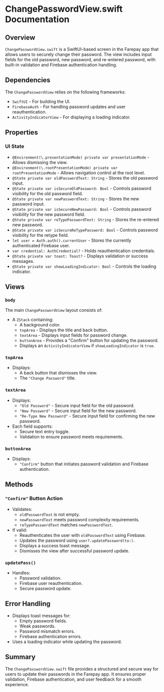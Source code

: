 # ChangePasswordView.swift Documentation

## Overview
`ChangePasswordView.swift` is a SwiftUI-based screen in the Farepay app that allows users to securely change their password. The view includes input fields for the old password, new password, and re-entered password, with built-in validation and Firebase authentication handling.

## Dependencies
The `ChangePasswordView` relies on the following frameworks:
- `SwiftUI` - For building the UI.
- `FirebaseAuth` - For handling password updates and user reauthentication.
- `ActivityIndicatorView` - For displaying a loading indicator.

## Properties

### UI State
- `@Environment(\.presentationMode) private var presentationMode` - Allows dismissing the view.
- `@Environment(\.rootPresentationMode) private var rootPresentationMode` - Allows navigation control at the root level.
- `@State private var oldPasswordText: String` - Stores the old password input.
- `@State private var isSecureOldPassword: Bool` - Controls password visibility for the old password field.
- `@State private var newPasswordText: String` - Stores the new password input.
- `@State private var isSecureNewPassword: Bool` - Controls password visibility for the new password field.
- `@State private var reTypePasswordText: String` - Stores the re-entered new password.
- `@State private var isSecureReTypePassword: Bool` - Controls password visibility for the retype field.
- `let user = Auth.auth().currentUser` - Stores the currently authenticated Firebase user.
- `var credential: AuthCredential?` - Holds reauthentication credentials.
- `@State private var toast: Toast?` - Displays validation or success messages.
- `@State private var showLoadingIndicator: Bool` - Controls the loading indicator.

## Views

### `body`
The main `ChangePasswordView` layout consists of:
- A `ZStack` containing:
  - A background color.
  - `topArea` - Displays the title and back button.
  - `textArea` - Displays input fields for password change.
  - `buttonArea` - Provides a "Confirm" button for updating the password.
  - Displays an `ActivityIndicatorView` if `showLoadingIndicator` is `true`.

### `topArea`
- Displays:
  - A back button that dismisses the view.
  - The `"Change Password"` title.

### `textArea`
- Displays:
  - `"Old Password"` - Secure input field for the old password.
  - `"New Password"` - Secure input field for the new password.
  - `"Re-Type New Password"` - Secure input field for confirming the new password.
- Each field supports:
  - Secure text entry toggle.
  - Validation to ensure password meets requirements.

### `buttonArea`
- Displays:
  - `"Confirm"` button that initiates password validation and Firebase authentication.

## Methods

### `"Confirm"` Button Action
- Validates:
  - `oldPasswordText` is not empty.
  - `newPasswordText` meets password complexity requirements.
  - `reTypePasswordText` matches `newPasswordText`.
- If valid:
  - Reauthenticates the user with `oldPasswordText` using Firebase.
  - Updates the password using `user?.updatePassword(to:)`.
  - Displays a success toast message.
  - Dismisses the view after successful password update.

### `updatePass()`
- Handles:
  - Password validation.
  - Firebase user reauthentication.
  - Secure password update.

## Error Handling
- Displays toast messages for:
  - Empty password fields.
  - Weak passwords.
  - Password mismatch errors.
  - Firebase authentication errors.
- Uses a loading indicator while updating the password.

## Summary
The `ChangePasswordView.swift` file provides a structured and secure way for users to update their passwords in the Farepay app. It ensures proper validation, Firebase authentication, and user feedback for a smooth experience.


